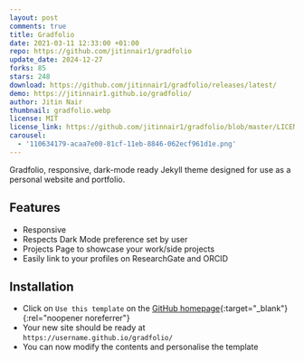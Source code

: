 ```yaml
---
layout: post
comments: true
title: Gradfolio
date: 2021-03-11 12:33:00 +01:00
repo: https://github.com/jitinnair1/gradfolio
update_date: 2024-12-27
forks: 85
stars: 248
download: https://github.com/jitinnair1/gradfolio/releases/latest/
demo: https://jitinnair1.github.io/gradfolio/
author: Jitin Nair
thumbnail: gradfolio.webp
license: MIT
license_link: https://github.com/jitinnair1/gradfolio/blob/master/LICENSE
carousel:
  - '110634179-acaa7e00-81cf-11eb-8846-062ecf961d1e.png'
---
```


Gradfolio, responsive, dark-mode ready Jekyll theme designed for use as a personal website and portfolio.

## Features

* Responsive
* Respects Dark Mode preference set by user
* Projects Page to showcase your work/side projects
* Easily link to your profiles on ResearchGate and ORCID

## Installation

* Click on `Use this template` on the [GitHub homepage](https://github.com/jitinnair1/gradfolio){:target="_blank"}{:rel="noopener noreferrer"}
* Your new site should be ready at `https://username.github.io/gradfolio/`
* You can now modify the contents and personalise the template
